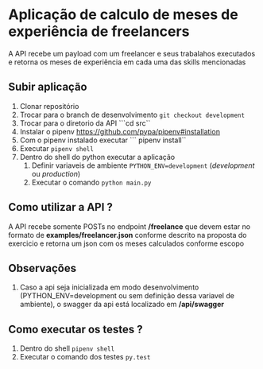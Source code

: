 # Aplicação de calculo de meses de experiência de freelancers

A API recebe um payload com um freelancer e seus trabalahos executados e retorna os meses de experiência em cada uma das skills mencionadas

## Subir aplicação 
1. Clonar repositório
1. Trocar para o branch de desenvolvimento ```git checkout development```
1. Trocar para o diretorio da API ```cd src``
1. Instalar o pipenv https://github.com/pypa/pipenv#installation
1. Com o pipenv instalado executar ``` pipenv install``
1. Executar ``` pipenv shell ```
1. Dentro do shell do python executar a aplicação 
    1. Definir variaveis de ambiente 
    ``` PYTHON_ENV=development ``` (*development* ou *production*) 
    1. Executar o comando ``` python main.py ```

## Como utilizar a API ?

A API recebe somente POSTs no endpoint **/freelance** que devem estar no formato de **examples/freelancer.json** conforme descrito na proposta do exercicio e retorna um json com os meses calculados conforme escopo

## Observações
1. Caso a api seja inicializada em modo desenvolvimento (PYTHON_ENV=development ou sem definição dessa variavel de ambiente), o swagger da api está localizado em **/api/swagger**

## Como executar os testes ?
1. Dentro do shell ```pipenv shell```
1. Executar o comando dos testes ```py.test```